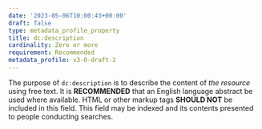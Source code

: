 ```yaml
---
date: '2023-05-06T10:00:43+00:00'
draft: false
type: metadata_profile_property
title: dc:description
cardinality: Zero or more
requirement: Recommended
metadata_profile: v3-0-draft-2
---
```

The purpose of `dc:description` is to describe the content of *the resource* using free text. It is **RECOMMENDED** that an English language abstract be used where available. HTML or other markup tags **SHOULD NOT** be included in this field.
This field may be indexed and its contents presented to people conducting searches. 
